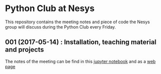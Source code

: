# Python Club at Nesys  
This repository contains the meeting notes and piece of code the Nesys group will discuss during the Python Club every Friday.

## 001 (2017-05-14) : Installation, teaching material and projects
The notes of the meeting can be find in this [jupyter notebook](https://github.com/ChrCoello/PythonClub/blob/master/2017_05_12__Introduction_Python.ipynb) and as a [web page](https://github.com/ChrCoello/PythonClub/blob/master/2017_05_12__Introduction_Python.md)
